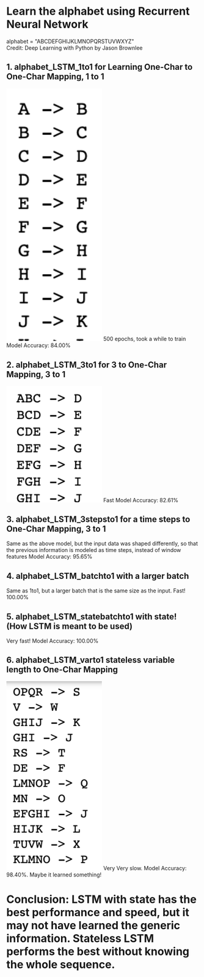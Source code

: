 # Learn the alphabet using Recurrent Neural Network

alphabet = "ABCDEFGHIJKLMNOPQRSTUVWXYZ"  
Credit: Deep Learning with Python by Jason Brownlee  

## 1. alphabet_LSTM_1to1  for  Learning  One-Char  to  One-Char  Mapping, 1 to 1
<img src = "https://github.com/sindhri/learn_alphabet/blob/master/doc/img1.png" width = "250">
500 epochs, took a while to train
Model Accuracy: 84.00%

## 2. alphabet_LSTM_3to1 for 3 to One-Char Mapping, 3 to 1
<img src = "https://github.com/sindhri/learn_alphabet/blob/master/doc/img2.png" width = "250">
Fast 
Model Accuracy: 82.61%

## 3. alphabet_LSTM_3stepsto1 for a time steps to One-Char Mapping, 3 to 1
Same as the above model, but the input data was shaped differently, so that the previous information is modeled as time steps, instead of window features
Model Accuracy: 95.65%

## 4. alphabet_LSTM_batchto1 with a larger batch
Same as 1to1, but a larger batch that is the same size as the input.
Fast!
100.00%

## 5. alphabet_LSTM_statebatchto1 with state! (How LSTM is meant to be used)
Very fast!
Model Accuracy: 100.00%

## 6. alphabet_LSTM_varto1 stateless variable length to One-Char Mapping
<img src = "https://github.com/sindhri/learn_alphabet/blob/master/doc/img7.png" width = "250">
Very Very slow.  
Model Accuracy: 98.40%. Maybe it learned something!


# Conclusion: LSTM with state has the best performance and speed, but it may not have learned the generic information. Stateless LSTM performs the best without knowing the whole sequence. 

